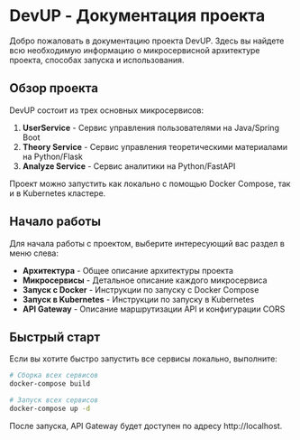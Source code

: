 # DevUP - Документация проекта

Добро пожаловать в документацию проекта DevUP. Здесь вы найдете всю необходимую информацию о микросервисной архитектуре проекта, способах запуска и использования.

## Обзор проекта

DevUP состоит из трех основных микросервисов:

1. **UserService** - Сервис управления пользователями на Java/Spring Boot
2. **Theory Service** - Сервис управления теоретическими материалами на Python/Flask
3. **Analyze Service** - Сервис аналитики на Python/FastAPI

Проект можно запустить как локально с помощью Docker Compose, так и в Kubernetes кластере.

## Начало работы

Для начала работы с проектом, выберите интересующий вас раздел в меню слева:

- **Архитектура** - Общее описание архитектуры проекта
- **Микросервисы** - Детальное описание каждого микросервиса
- **Запуск с Docker** - Инструкции по запуску с Docker Compose
- **Запуск в Kubernetes** - Инструкции по запуску в Kubernetes
- **API Gateway** - Описание маршрутизации API и конфигурации CORS

## Быстрый старт

Если вы хотите быстро запустить все сервисы локально, выполните:

```bash
# Сборка всех сервисов
docker-compose build

# Запуск всех сервисов
docker-compose up -d
```

После запуска, API Gateway будет доступен по адресу http://localhost. 
